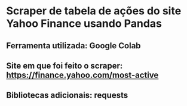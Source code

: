 # Scraper de tabela de ações do site Yahoo Finance usando Pandas

## Ferramenta utilizada: Google Colab
## Site em que foi feito o scraper: https://finance.yahoo.com/most-active

## Bibliotecas adicionais: requests
